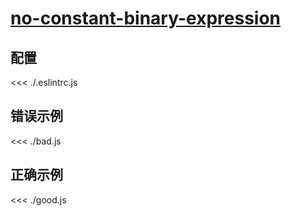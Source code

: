 # [no-constant-binary-expression](https://eslint.org/docs/rules/no-constant-binary-expression)

## 配置

<<< ./.eslintrc.js

## 错误示例

<<< ./bad.js

## 正确示例

<<< ./good.js
